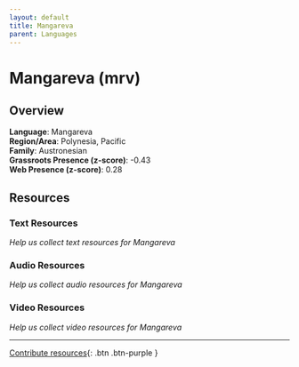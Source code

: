 ```yaml
---
layout: default
title: Mangareva
parent: Languages
---
```


# Mangareva (mrv)

## Overview

**Language**: Mangareva  
**Region/Area**: Polynesia, Pacific  
**Family**: Austronesian  
**Grassroots Presence (z-score)**: -0.43  
**Web Presence (z-score)**: 0.28  

## Resources

### Text Resources
*Help us collect text resources for Mangareva*

### Audio Resources
*Help us collect audio resources for Mangareva*

### Video Resources
*Help us collect video resources for Mangareva*

---

[Contribute resources](https://forms.office.com/e/1SfLJx3u1r){: .btn .btn-purple }
